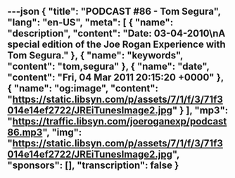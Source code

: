 ---json
{
  "title": "PODCAST #86 - Tom Segura",
  "lang": "en-US",
  "meta": [
    {
      "name": "description",
      "content": "Date: 03-04-2010\nA special edition of the Joe Rogan Experience with Tom Segura."
    },
    {
      "name": "keywords",
      "content": "tom,segura"
    },
    {
      "name": "date",
      "content": "Fri, 04 Mar 2011 20:15:20 +0000"
    },
    {
      "name": "og:image",
      "content": "https://static.libsyn.com/p/assets/7/1/f/3/71f3014e14ef2722/JREiTunesImage2.jpg"
    }
  ],
  "mp3": "https://traffic.libsyn.com/joeroganexp/podcast86.mp3",
  "img": "https://static.libsyn.com/p/assets/7/1/f/3/71f3014e14ef2722/JREiTunesImage2.jpg",
  "sponsors": [],
  "transcription": false
}
---
<episode-header />

<timemark seconds="0" />

<transcribe-call-to-action />

<episode-footer />